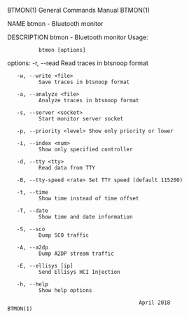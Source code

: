 BTMON(1)                                General Commands Manual                               BTMON(1)

NAME
       btmon - Bluetooth monitor

DESCRIPTION
       btmon - Bluetooth monitor Usage:

              btmon [options]

   options:
       -r, --read <file>
              Read traces in btsnoop format

       -w, --write <file>
              Save traces in btsnoop format

       -a, --analyze <file>
              Analyze traces in btsnoop format

       -s, --server <socket>
              Start monitor server socket

       -p, --priority <level> Show only priority or lower

       -i, --index <num>
              Show only specified controller

       -d, --tty <tty>
              Read data from TTY

       -B, --tty-speed <rate> Set TTY speed (default 115200)

       -t, --time
              Show time instead of time offset

       -T, --date
              Show time and date information

       -S, --sco
              Dump SCO traffic

       -A, --a2dp
              Dump A2DP stream traffic

       -E, --ellisys [ip]
              Send Ellisys HCI Injection

       -h, --help
              Show help options

                                              April 2018                                      BTMON(1)

